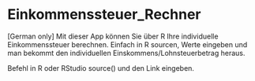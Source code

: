 # Einkommenssteuer_Rechner
[German only] Mit dieser App können Sie über R Ihre individuelle Einkommenssteuer berechnen. Einfach in R sourcen, Werte eingeben und man bekommt den individuellen Einskommens/Lohnsteuerbetrag heraus.

Befehl in R oder RStudio source() und den Link eingeben. 
